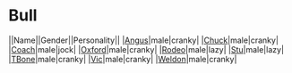 # Bull

||Name||Gender||Personality||
|[Angus](github.com/lindsaygelle/animalcrossing/villager/bull/angus)|male|cranky|
|[Chuck](github.com/lindsaygelle/animalcrossing/villager/bull/chuck)|male|cranky|
|[Coach](github.com/lindsaygelle/animalcrossing/villager/bull/coach)|male|jock|
|[Oxford](github.com/lindsaygelle/animalcrossing/villager/bull/oxford)|male|cranky|
|[Rodeo](github.com/lindsaygelle/animalcrossing/villager/bull/rodeo)|male|lazy|
|[Stu](github.com/lindsaygelle/animalcrossing/villager/bull/stu)|male|lazy|
|[TBone](github.com/lindsaygelle/animalcrossing/villager/bull/tbone)|male|cranky|
|[Vic](github.com/lindsaygelle/animalcrossing/villager/bull/vic)|male|cranky|
|[Weldon](github.com/lindsaygelle/animalcrossing/villager/bull/weldon)|male|cranky|

